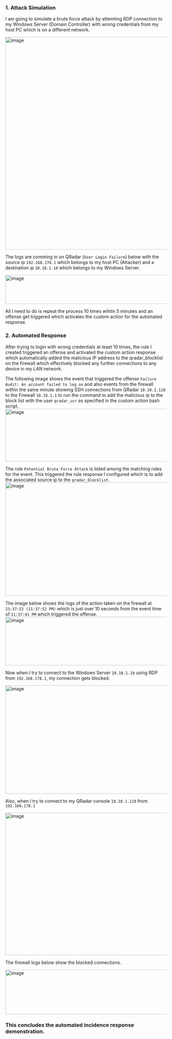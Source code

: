 ### 1. Attack Simulation

I am going to simulate a brute force attack by attemting RDP connection to my Windows Server (Domain Controller) with wrong credentials from my host PC which is on a different network. 

<img width="572" height="661" alt="image" src="https://github.com/user-attachments/assets/b8cce01f-26f2-4d74-bfc8-03f12d350335" />

The logs are comming in on QRadar (`User Login Failure`) below with the source ip `192.168.178.1` which belongs to my host PC (Attacker) and a destination ip `10.10.1.10` which belongs to my Windows Server.

<img width="1819" height="90" alt="image" src="https://github.com/user-attachments/assets/93956a78-bb99-436d-b24a-f884ace6f610" />

All I need to do is repeat the process 10 times wihtin 5 minutes and an offense get triggered which activates the custom action for the automated response.

### 2. Automated Response

After trying to login with wrong credentials at least 10 times, the rule I created triggered an offense and activated the custom action response which automatically added the malicious IP address to the qradar_blocklist on the firewall which effectively blocked any further connections to any device in my *LAN* network.

The following image shows the event that triggered the offense `Failure Audit: An account failed to log on` and also events from the firewall within the same minute showing SSH connections from QRadar `10.10.1.110` to the Firewall `10.10.1.1` to run the command to add the malicious ip to the block list with the user `qradar_usr` as specified in the custom action bash script.
<img width="1707" height="164" alt="image" src="https://github.com/user-attachments/assets/1af9fc8b-741a-49ee-a8fd-fbe435506175" />

The rule `Potential Brute Force Attack` is listed among the matching rules for the event. This triggered the rule response I configured which is to add the associated source ip to the `qradar_blocklist`.
<img width="1251" height="353" alt="image" src="https://github.com/user-attachments/assets/77e3cfc9-1c7a-49d5-8a7b-36b3779fa883" />

The image below shows the logs of the action taken on the firewall at `23:37:52 (11:37:52 PM)` which is just over 10 seconds from the event time of `11:37:41 PM` which triggered the offense.
<img width="1142" height="151" alt="image" src="https://github.com/user-attachments/assets/968efcf8-f534-4e6d-b623-ec64e6f02f53" />

Now when I try to connect to the Windows Server `10.10.1.10` using RDP from `192.168.178.1`, my connection gets blocked.

<img width="728" height="337" alt="image" src="https://github.com/user-attachments/assets/b11c8d0a-3ded-4cbe-80bb-be47427f5c89" />

Also, when I try to connect to my QRadar console `10.10.1.110` from `192.168.178.1`

<img width="548" height="443" alt="image" src="https://github.com/user-attachments/assets/d722cf3f-66df-490d-9cdc-06546015e0f9" />

The firewall logs below show the blocked connections.

<img width="1133" height="139" alt="image" src="https://github.com/user-attachments/assets/d0b4a519-2a6f-4c44-afc7-af3858afc092" />


### This concludes the automated incidence response demonstration.
